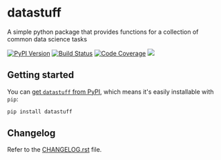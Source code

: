 # datastuff

A simple python package that provides functions for a collection of common data science tasks

[![PyPI Version][pypi-image]][pypi-url]
[![Build Status][build-image]][build-url]
[![Code Coverage][coverage-image]][coverage-url]
[![][stars-image]][stars-url]

## Getting started

You can [get `datastuff` from PyPI](https://pypi.org/project/datastuff),
which means it's easily installable with `pip`:

```bash
pip install datastuff
```

## Changelog

Refer to the [CHANGELOG.rst](CHANGELOG.rst) file.

<!-- Badges: -->

[pypi-image]: https://img.shields.io/pypi/v/datastuff
[pypi-url]: https://pypi.org/project/datastuff/
[build-image]: https://github.com/benthecoder/datastuff/actions/workflows/build.yaml/badge.svg
[build-url]: https://github.com/benthecoder/datastuff/actions/workflows/build.yaml
[coverage-image]: https://codecov.io/gh/benthecoder/datastuff/branch/main/graph/badge.svg
[coverage-url]: https://codecov.io/gh/benthecoder/datastuff/
[stars-image]: https://img.shields.io/github/stars/benthecoder/datastuff/
[stars-url]: https://github.com/benthecoder/datastuff
